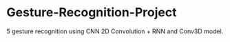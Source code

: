 # Gesture-Recognition-Project
5 gesture recognition using CNN 2D Convolution + RNN and Conv3D model.  
